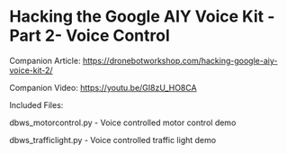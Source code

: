 # Hacking the Google AIY Voice Kit - Part 2- Voice Control

Companion Article: https://dronebotworkshop.com/hacking-google-aiy-voice-kit-2/

Companion Video: https://youtu.be/GI8zU_HO8CA

Included Files:

dbws_motorcontrol.py - Voice controlled motor control demo

dbws_trafficlight.py - Voice controlled traffic light demo

 
